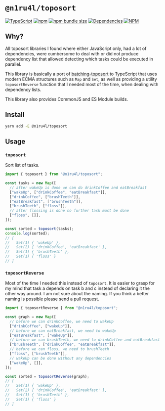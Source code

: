 # `@n1ru4l/toposort`

[![TypeScript](https://img.shields.io/badge/%3C%2F%3E-TypeScript-%230074c1.svg)](http://www.typescriptlang.org/)
[![npm](https://img.shields.io/npm/v/@n1ru4l/toposort.svg)](https://www.npmjs.com/package/@n1ru4l/toposort)
[![npm bundle size](https://img.shields.io/bundlephobia/min/@n1ru4l/toposort)](https://bundlephobia.com/result?p=@n1ru4l/toposort)
[![Dependencies](https://img.shields.io/david/n1ru4l/toposort)](https://www.npmjs.com/package/@n1ru4l/toposort)
[![NPM](https://img.shields.io/npm/dm/@n1ru4l/toposort.svg)](https://www.npmjs.com/package/@n1ru4l/toposort)

## Why?

All toposort libraries I found where either JavaScript only, had a lot of dependencies, were cumbersome to deal with or did not produce dependency list that allowed detecting which tasks could be executed in parallel.

This library is basically a port of [batching-toposort](https://www.npmjs.com/package/batching-toposort) to TypeScript that uses modern ECMA structures such as `Map` and `Set`, as well as providing a utility `toposortReverse` function that I needed most of the time, when dealing with dependency lists.

This library also provides CommonJS and ES Module builds.

## Install

```bash
yarn add -E @n1ru4l/toposort
```

## Usage

### `toposort`

Sort list of tasks.

```ts
import { toposort } from "@n1ru4l/toposort";

const tasks = new Map([
  // after wakeUp is done we can do drinkCoffee and eatBreakfast
  ["wakeUp", ["drinkCoffee", "eatBreakfast"]],
  ["drinkCoffee", ["brushTeeth"]],
  ["eatBreakfast", ["brushTeeth"]],
  ["brushTeeth", ["floss"]],
  // after flossing is done no further task must be done
  ["floss", []],
]);

const sorted = toposort(tasks);
console.log(sorted);
// [
//   Set(1) { 'wakeUp' },
//   Set(2) { 'drinkCoffee', 'eatBreakfast' },
//   Set(1) { 'brushTeeth' },
//   Set(1) { 'floss' }
// ]
```

### `toposortReverse`

Most of the time I needed this instead of `toposort`. It is easier to grasp for my mind that task a depends on task b and c instead of declaring it the other way around. I am not sure about the naming. If you think a better naming is possible please send a pull request.

```ts
import { toposortReverse } from "@n1ru4l/toposort";

const graph = new Map([
  // before we can drinkCoffee, we need to wakeUp
  ["drinkCoffee", ["wakeUp"]],
  // before we can eatBreakfast, we need to wakeUp
  ["eatBreakfast", ["wakeUp"]],
  // before we can brushTeeth, we need to drinkCoffee and eatBreakfast
  ["brushTeeth", ["drinkCoffee", "eatBreakfast"]],
  // before we can floss, we need to brushTeeth
  ["floss", ["brushTeeth"]],
  // wakeUp can be done without any dependencies
  ["wakeUp", []],
]);

const sorted = toposortReverse(graph);
// [
//   Set(1) { 'wakeUp' },
//   Set(2) { 'drinkCoffee', 'eatBreakfast' },
//   Set(1) { 'brushTeeth' },
//   Set(1) { 'floss' }
// ]
```
